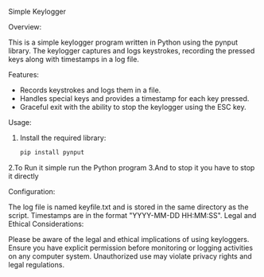 Simple Keylogger

Overview:

This is a simple keylogger program written in Python using the pynput library.
The keylogger captures and logs keystrokes, recording the pressed keys along with timestamps in a log file.

Features:

- Records keystrokes and logs them in a file.
- Handles special keys and provides a timestamp for each key pressed.
- Graceful exit with the ability to stop the keylogger using the ESC key.

Usage:

1. Install the required library:
   ```bash
   pip install pynput
2.To Run it simple run the Python program 
3.And to stop it you have to stop it directly

Configuration:

The log file is named keyfile.txt and is stored in the same directory as the script.
Timestamps are in the format "YYYY-MM-DD HH:MM:SS".
Legal and Ethical Considerations:

Please be aware of the legal and ethical implications of using keyloggers. 
Ensure you have explicit permission before monitoring or logging activities on any computer system.
Unauthorized use may violate privacy rights and legal regulations.


